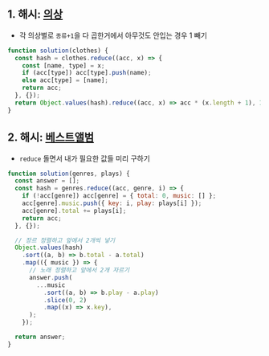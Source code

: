 ## 1. 해시: [의상](https://school.programmers.co.kr/learn/courses/30/lessons/42578)

- 각 의상별로 `종류+1`을 다 곱한거에서 아무것도 안입는 경우 1 빼기

```javascript
function solution(clothes) {
  const hash = clothes.reduce((acc, x) => {
    const [name, type] = x;
    if (acc[type]) acc[type].push(name);
    else acc[type] = [name];
    return acc;
  }, {});
  return Object.values(hash).reduce((acc, x) => acc * (x.length + 1), 1) - 1;
}
```

## 2. 해시: [베스트앨범](https://school.programmers.co.kr/learn/courses/30/lessons/42579)

- `reduce` 돌면서 내가 필요한 값들 미리 구하기

```javascript
function solution(genres, plays) {
  const answer = [];
  const hash = genres.reduce((acc, genre, i) => {
    if (!acc[genre]) acc[genre] = { total: 0, music: [] };
    acc[genre].music.push({ key: i, play: plays[i] });
    acc[genre].total += plays[i];
    return acc;
  }, {});

  // 장르 정렬하고 앞에서 2개씩 넣기
  Object.values(hash)
    .sort((a, b) => b.total - a.total)
    .map(({ music }) => {
      // 노래 정렬하고 앞에서 2개 자르기
      answer.push(
        ...music
          .sort((a, b) => b.play - a.play)
          .slice(0, 2)
          .map((x) => x.key),
      );
    });

  return answer;
}
```
